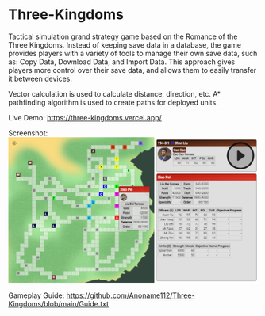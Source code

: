 # Three-Kingdoms
Tactical simulation grand strategy game based on the Romance of the Three Kingdoms. Instead of keeping save data in a database, the game provides players with a variety of tools to manage their own save data, such as: Copy Data, Download Data, and Import Data. This approach gives players more control over their save data, and allows them to easily transfer it between devices.

Vector calculation is used to calculate distance, direction, etc. A* pathfinding algorithm is used to create paths for deployed units.

Live Demo: https://three-kingdoms.vercel.app/

Screenshot:
<br />
<a href="https://anoname112.github.io/Three-Kingdoms/">
   <img src="https://raw.githubusercontent.com/Anoname112/Three-Kingdoms/main/ss.png" title="Three Kingdoms">
</a>

Gameplay Guide: https://github.com/Anoname112/Three-Kingdoms/blob/main/Guide.txt
